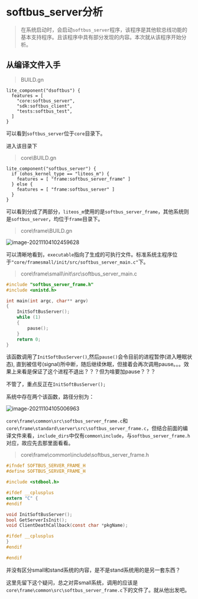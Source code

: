 # softbus_server分析

> 在系统启动时，会启动`softbus_server`程序，该程序是其他软总线功能的基本支持程序。且该程序中具有部分发现的内容。本次就从该程序开始分析。



## 从编译文件入手

> BUILD.gn

```gn
lite_component("dsoftbus") {
  features = [
    "core:softbus_server",
    "sdk:softbus_client",
    "tests:softbus_test",
  ]
}
```

可以看到`softbus_server`位于`core`目录下。

进入该目录下

> core\BUILD.gn

```gn
lite_component("softbus_server") {
  if (ohos_kernel_type == "liteos_m") {
    features = [ "frame:softbus_server_frame" ]
  } else {
    features = [ "frame:softbus_server" ]
  }
}
```

可以看到分成了两部分，`liteos_m`使用的是`softbus_server_frame`，其他系统则是`softbus_server`，均位于`frame`目录下。

> core\frame\BUILD.gn

![image-20211104102459628](https://picgo-1305367394.cos.ap-beijing.myqcloud.com/picgo/202111041024775.png)

可以清晰地看到，`executable`指向了生成的可执行文件。标准系统主程序位于`"core/framesmall/init/src/softbus_server_main.c"`下。

> core\frame\small\init\src\softbus_server_main.c

```c
#include "softbus_server_frame.h"
#include <unistd.h>

int main(int argc, char** argv)
{
    InitSoftBusServer();
    while (1) 
    {
        pause();
    }
    return 0;
}
```

该函数调用了`InitSoftBusServer()`,然后`pause()`会令目前的进程暂停(进入睡眠状态), 直到被信号(signal)所中断，随后继续休眠，但接着会再次调用pause。。。效果上来看是保证了这个进程不退出？？？但为啥要加pause？？？

不管了，重点反正在`InitSoftBusServer();`

系统中存在两个该函数，路径分别为：

![image-20211104105006963](https://picgo-1305367394.cos.ap-beijing.myqcloud.com/picgo/202111041050029.png)

`core\frame\common\src\softbus_server_frame.c`和`core\frame\standard\server\src\softbus_server_frame.c`，但结合前面的编译文件来看，`include_dirs`中仅有`common\include`，与`softbus_server_frame.h`对应，故应先去那里面看看。

> core\frame\common\include\softbus_server_frame.h

```c
#ifndef SOFTBUS_SERVER_FRAME_H
#define SOFTBUS_SERVER_FRAME_H

#include <stdbool.h>

#ifdef __cplusplus
extern "C" {
#endif

void InitSoftBusServer();
bool GetServerIsInit();
void ClientDeathCallback(const char *pkgName);

#ifdef __cplusplus
}
#endif

#endif
```

并没有区分small和stand系统的内容，是不是stand系统用的是另一套东西？

这里先留下这个疑问，总之对弈small系统，调用的应该是`core\frame\common\src\softbus_server_frame.c`下的文件了。就从他出发吧。

